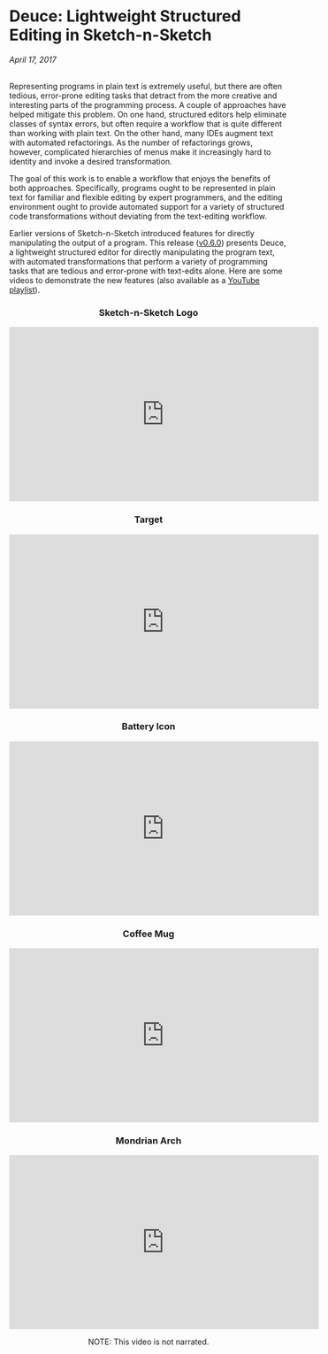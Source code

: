 # Deuce: Lightweight Structured Editing in Sketch-n-Sketch

*April 17, 2017* <br><br>

Representing programs in plain text is extremely useful, but there are
often tedious, error-prone editing tasks that detract from the more
creative and interesting parts of the programming process. A couple of
approaches have helped mitigate this problem. On one hand, structured
editors help eliminate classes of syntax errors, but often require a
workflow that is quite different than working with plain text. On the
other hand, many IDEs augment text with automated refactorings. As the
number of refactorings grows, however, complicated hierarchies of
menus make it increasingly hard to identity and invoke a desired
transformation.

The goal of this work is to enable a workflow that enjoys the benefits
of both approaches. Specifically, programs ought to be represented in
plain text for familiar and flexible editing by expert programmers,
and the editing environment ought to provide automated support for a
variety of structured code transformations without deviating from the
text-editing workflow.

Earlier versions of Sketch-n-Sketch introduced features for
directly manipulating the output of a program.
This release ([v0.6.0](../releases/v0.6.0/)) presents Deuce,
a lightweight structured editor for directly manipulating the program text,
with automated transformations that perform a variety of programming tasks
that are tedious and error-prone with text-edits alone.
Here are some videos to demonstrate the new features
(also available as a [YouTube playlist][YouTube]).

<center>

<h3 id="01">Sketch-n-Sketch Logo</h3>

<iframe width="560" height="315" frameborder="0" allowfullscreen
  src="https://www.youtube.com/embed/DD0HRYKjAhI?list=PLWFCLxeg6NJl-q-c9VjlEypI_DXGbk9LP"
></iframe>

<br>

<h3 id="02">Target</h3>

<iframe width="560" height="315" frameborder="0" allowfullscreen
  src="https://www.youtube.com/embed/oJaRkyelA-8?list=PLWFCLxeg6NJl-q-c9VjlEypI_DXGbk9LP"
></iframe>

<br>

<h3 id="03">Battery Icon</h3>

<iframe width="560" height="315" frameborder="0" allowfullscreen
  src="https://www.youtube.com/embed/aWZGN43wkME?list=PLWFCLxeg6NJl-q-c9VjlEypI_DXGbk9LP"
></iframe>

<br>

<h3 id="04">Coffee Mug</h3>

<iframe width="560" height="315" frameborder="0" allowfullscreen
  src="https://www.youtube.com/embed/2ndEUIeCyqI?list=PLWFCLxeg6NJl-q-c9VjlEypI_DXGbk9LP"
></iframe>

<br>

<h3 id="05">Mondrian Arch</h3>

<iframe width="560" height="315" frameborder="0" allowfullscreen
  src="https://youtube.com/embed/jsOvJqWpi3o?list=PLWFCLxeg6NJl-q-c9VjlEypI_DXGbk9LP"
></iframe>

NOTE: This video is not narrated.

<br>

[YouTube]: https://www.youtube.com/playlist?list=PLWFCLxeg6NJl-q-c9VjlEypI_DXGbk9LP
